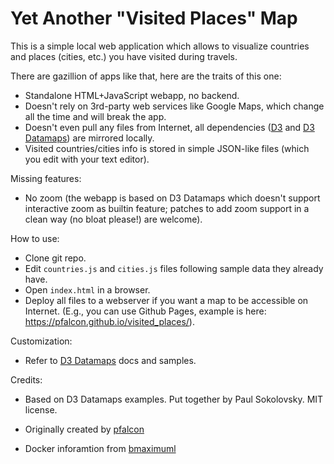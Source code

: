 # Yet Another "Visited Places" Map

This is a simple local web application which allows to visualize countries
and places (cities, etc.) you have visited during travels.

There are gazillion of apps like that, here are the traits of this one:

* Standalone HTML+JavaScript webapp, no backend.
* Doesn't rely on 3rd-party web services like Google Maps, which change all
  the time and will break the app.
* Doesn't even pull any files from Internet, all dependencies
  ([D3](https://d3js.org/) and
  [D3 Datamaps](https://github.com/markmarkoh/datamaps)) are mirrored
  locally.
* Visited countries/cities info is stored in simple JSON-like files (which
  you edit with your text editor).

Missing features:

* No zoom (the webapp is based on D3 Datamaps which doesn't support
  interactive zoom as builtin feature; patches to add zoom support in
  a clean way (no bloat please!) are welcome).

How to use:

* Clone git repo.
* Edit `countries.js` and `cities.js` files following sample data they
  already have.
* Open `index.html` in a browser.
* Deploy all files to a webserver if you want a map to be accessible on
  Internet. (E.g., you can use Github Pages, example is here:
  https://pfalcon.github.io/visited_places/).

Customization:

* Refer to [D3 Datamaps](http://datamaps.github.io/) docs and samples.

Credits:

* Based on D3 Datamaps examples. Put together by Paul Sokolovsky. MIT
license.

* Originally created by [pfalcon](https://github.com/pfalcon/visited_places)

* Docker inforamtion from [bmaximuml](https://github.com/bmaximuml/visited_places)
